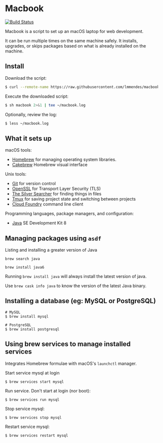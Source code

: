 Macbook
========

[![Build Status](https://travis-ci.org/lmmendes/macbook.svg?branch=master)](https://travis-ci.org/lmmendes/macbook)

Macbook is a script to set up an macOS laptop for web development.

It can be run multiple times on the same machine safely.
It installs, upgrades, or skips packages
based on what is already installed on the machine.

## Install ##

Download the script:

```sh
$ curl --remote-name https://raw.githubusercontent.com/lmmendes/macbook/master/macbook
```

Execute the downloaded script:

```sh
$ sh macbook 2>&1 | tee ~/macbook.log
```

Optionally, review the log:

```sh
$ less ~/macbook.log
```

## What it sets up ##

macOS tools:

* [Homebrew] for managing operating system libraries.
* [Cakebrew] Homebrew visual interface

[Homebrew]: http://brew.sh/
[Cakebrew]: https://www.cakebrew.com/

Unix tools:

* [Git] for version control
* [OpenSSL] for Transport Layer Security (TLS)
* [The Silver Searcher] for finding things in files
* [Tmux] for saving project state and switching between projects
* [Cloud Foundry] command line client

[Git]: https://git-scm.com/
[OpenSSL]: https://www.openssl.org/
[The Silver Searcher]: https://github.com/ggreer/the_silver_searcher
[Tmux]: http://tmux.github.io/
[Cloud Foundry]: https://github.com/cloudfoundry/cli

Programming languages, package managers, and configuration:

* [Java] SE Development Kit 8

[Node.js]: http://nodejs.org/
[NPM]: https://www.npmjs.org/
[ASDF]: https://github.com/asdf-vm/asdf
[Yarn]: https://yarnpkg.com/en/
[Java]: http://www.oracle.com/technetwork/java/javase/downloads/jdk8-downloads-2133151.html

## Managing packages using `asdf` ##

Listing and installing a greater version of Java

```
brew search java
```

```
brew install java6
```

Running `brew install java` will always install the latest version of java.

Use `brew cask info java` to know the version of the latest Java binary.


## Installing a database (eg: MySQL or PostgreSQL) ##


```
# MySQL
$ brew install mysql

# PostgreSQL
$ brew install postgresql
```

## Using brew services to manage installed services

Integrates Homebrew formulae with macOS's `launchctl` manager.

Start service mysql at login

```
$ brew services start mysql
```

Run service. Don't start at login (nor boot):

```
$ brew services run mysql
```

Stop service mysql:

```
$ brew services stop mysql
```

Restart service mysql:

```
$ brew services restart mysql
```
